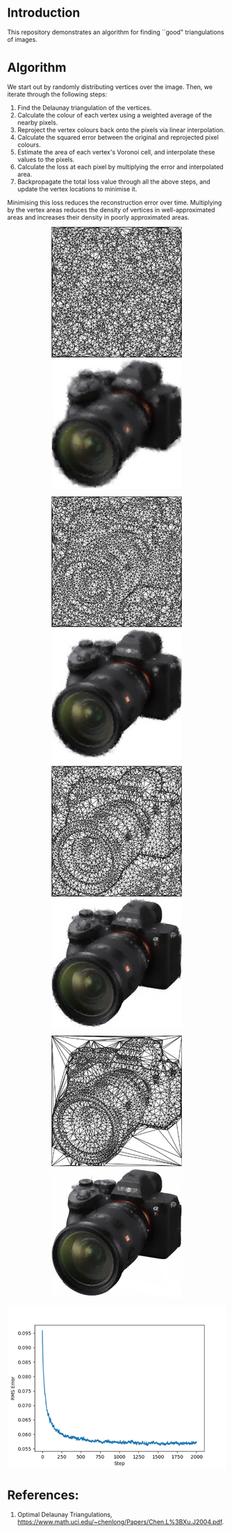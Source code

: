 # Introduction 
This repository demonstrates an algorithm for finding ``good" triangulations of images.

# Algorithm

<!-- ## Vertex Locations Only -->
We start out by randomly distributing vertices over the image. Then, we iterate through the following steps:
1. Find the Delaunay triangulation of the vertices.
2. Calculate the colour of each vertex using a weighted average of the nearby pixels.
3. Reproject the vertex colours back onto the pixels via linear interpolation.
4. Calculate the squared error between the original and reprojected pixel colours.
5. Estimate the area of each vertex's Voronoi cell, and interpolate these values to the pixels.
6. Calculate the loss at each pixel by multiplying the error and interpolated area. 
7. Backpropagate the total loss value through all the above steps, and update the vertex locations to minimise it.

Minimising this loss reduces the reconstruction error over time. 
Multiplying by the vertex areas reduces the density of vertices in well-approximated areas and increases their density in poorly approximated areas.

<p align="center">
  <img src="images/Mesh_0.png?raw=true" width="300">
  <img src="images/Interpolated_0.png?raw=true" width="300">
</p>
<p align="center">
  <img src="images/Mesh_16.png?raw=true" width="300">
  <img src="images/Interpolated_16.png?raw=true" width="300">
</p>
<p align="center">
  <img src="images/Mesh_80.png?raw=true" width="300"> 
  <img src="images/Interpolated_80.png?raw=true" width="300"> 
</p>
<p align="center">
  <img src="images/Mesh_2000.png?raw=true" width="300">
  <img src="images/Interpolated_2000.png?raw=true" width="300">
</p>
<p align="center">
  <img src="data/output/test1/RMS%20Error.png" width="600">
</p>

<!-- ## Vertex Locations and Colour -->

# References:
1. Optimal Delaunay Triangulations, https://www.math.uci.edu/~chenlong/Papers/Chen.L%3BXu.J2004.pdf.

